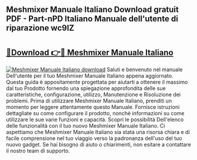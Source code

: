 ## Meshmixer Manuale Italiano Download gratuit PDF - Part-nPD Italiano Manuale dell'utente di riparazione wc9IZ

# <h2><a href="http://dfgmymx.blite.top/?on=Meshmixer+Manuale+Italiano">🔗Download 👉🔴 Meshmixer Manuale Italiano</a></h2>

[![Meshmixer Manuale Italiano download](https://i.imgur.com/lujVjoI.png)](http://dfgmymx.blite.top/?on=Meshmixer+Manuale+Italiano)
Saluti e benvenuto nel manuale Dell'utente per il tuo Meshmixer Manuale Italiano appena aggiornato. Questa guida è appositamente progettata per aiutarti a ottenere il massimo dal tuo Prodotto fornendo una spiegazione approfondita delle sue caratteristiche, configurazione, utilizzo, Manutenzione e Risoluzione dei problemi. Prima di utilizzare Meshmixer Manuale Italiano, prenditi un momento per leggere attentamente questo Manuale. Fornisce istruzioni dettagliate su come configurare il prodotto, nonché informazioni su come utilizzare le sue varie funzioni e capacità. Scopri le possibilità Dell'elenco delle funzionalità con il tuo nuovo Meshmixer Manuale Italiano. Ci aspettiamo che Meshmixer Manuale Italiano sia stata una risorsa chiara e di facile comprensione nel tuo viaggio verso la padronanza dell'uso del tuo nuovo gadget. Se hai bisogno di aiuto o chiarimenti, non esitare a contattare il nostro team di supporto.
